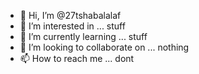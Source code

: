 - 👋 Hi, I’m @27tshabalalaf
- 👀 I’m interested in ... stuff
- 🌱 I’m currently learning ... stuff
- 💞️ I’m looking to collaborate on ... nothing
- 📫 How to reach me ... dont

<!---
27tshabalalaf/27tshabalalaf is a ✨ special ✨ repository because its `README.md` (this file) appears on your GitHub profile.
You can click the Preview link to take a look at your changes.
--->
